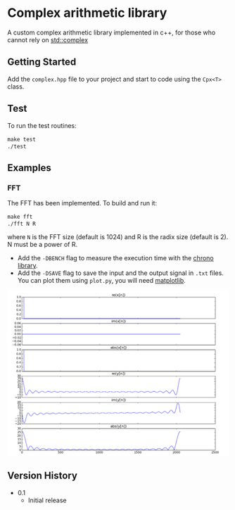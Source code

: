 # Complex arithmetic library

A custom complex arithmetic library implemented in c++, for those who cannot rely on [std::complex](https://en.cppreference.com/w/cpp/numeric/complex)

## Getting Started
Add the `complex.hpp` file to your project and start to code using the `Cpx<T>` class.

## Test
To run the test routines:
```
make test
./test
```

## Examples
### FFT
The FFT has been implemented. To build and run it:
```
make fft
./fft N R
```
where `N` is the FFT size (default is 1024) and R is the radix size (default is 2). N must be a power of R.

* Add the `-DBENCH` flag to measure the execution time with the [chrono library](https://en.cppreference.com/w/cpp/chrono).
* Add the `-DSAVE` flag to save the input and the output signal in `.txt` files. You can plot them using `plot.py`, you will need [matplotlib](https://matplotlib.org/).

![FFT plots](Examples/figure_1.png)

## Version History
* 0.1
    * Initial release

